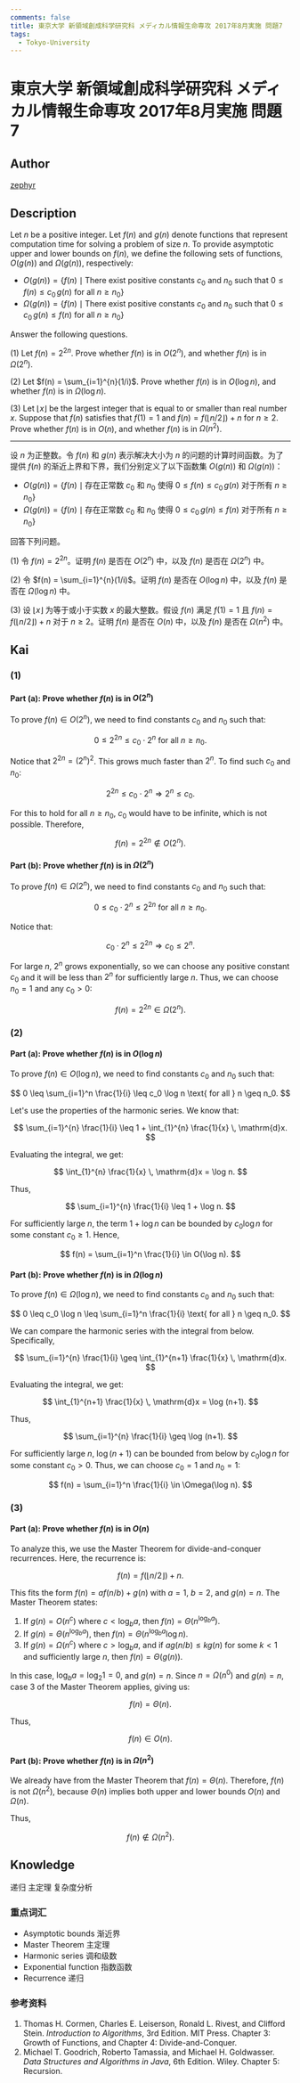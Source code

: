 ```yaml
---
comments: false
title: 東京大学 新領域創成科学研究科 メディカル情報生命専攻 2017年8月実施 問題7
tags:
  - Tokyo-University
---
```


# 東京大学 新領域創成科学研究科 メディカル情報生命専攻 2017年8月実施 問題7

## **Author**
[zephyr](https://inshi-notes.zephyr-zdz.space/)

## **Description**
Let $n$ be a positive integer. Let $f(n)$ and $g(n)$ denote functions that represent computation time for solving a problem of size $n$. To provide asymptotic upper and lower bounds on $f(n)$, we define the following sets of functions, $O(g(n))$ and $\Omega(g(n))$, respectively:

- $O(g(n)) = \{f(n) \mid \text{There exist positive constants } c_0 \text{ and } n_0 \text{ such that } 0 \leq f(n) \leq c_0 \, g(n) \text{ for all } n \geq n_0\}$
- $\Omega(g(n)) = \{f(n) \mid \text{There exist positive constants } c_0 \text{ and } n_0 \text{ such that } 0 \leq c_0 \, g(n) \leq f(n) \text{ for all } n \geq n_0\}$

Answer the following questions.

(1) Let $f(n) = 2^{2n}$. Prove whether $f(n)$ is in $O(2^n)$, and whether $f(n)$ is in $\Omega(2^n)$.

(2) Let $f(n) = \sum_{i=1}^{n}(1/i)$. Prove whether $f(n)$ is in $O(\log n)$, and whether $f(n)$ is in $\Omega(\log n)$.

(3) Let $\lfloor x \rfloor$ be the largest integer that is equal to or smaller than real number $x$. Suppose that $f(n)$ satisfies that $f(1) = 1$ and $f(n) = f(\lfloor n/2 \rfloor) + n$ for $n \geq 2$. Prove whether $f(n)$ is in $O(n)$, and whether $f(n)$ is in $\Omega(n^2)$.

---

设 $n$ 为正整数。令 $f(n)$ 和 $g(n)$ 表示解决大小为 $n$ 的问题的计算时间函数。为了提供 $f(n)$ 的渐近上界和下界，我们分别定义了以下函数集 $O(g(n))$ 和 $\Omega(g(n))$：

- $O(g(n)) = \{f(n) \mid \text{存在正常数 } c_0 \text{ 和 } n_0 \text{ 使得 } 0 \leq f(n) \leq c_0 \, g(n) \text{ 对于所有 } n \geq n_0\}$
- $\Omega(g(n)) = \{f(n) \mid \text{存在正常数 } c_0 \text{ 和 } n_0 \text{ 使得 } 0 \leq c_0 \, g(n) \leq f(n) \text{ 对于所有 } n \geq n_0\}$

回答下列问题。

(1) 令 $f(n) = 2^{2n}$。证明 $f(n)$ 是否在 $O(2^n)$ 中，以及 $f(n)$ 是否在 $\Omega(2^n)$ 中。

(2) 令 $f(n) = \sum_{i=1}^{n}(1/i)$。证明 $f(n)$ 是否在 $O(\log n)$ 中，以及 $f(n)$ 是否在 $\Omega(\log n)$ 中。

(3) 设 $\lfloor x \rfloor$ 为等于或小于实数 $x$ 的最大整数。假设 $f(n)$ 满足 $f(1) = 1$ 且 $f(n) = f(\lfloor n/2 \rfloor) + n$ 对于 $n \geq 2$。证明 $f(n)$ 是否在 $O(n)$ 中，以及 $f(n)$ 是否在 $\Omega(n^2)$ 中。

## **Kai**
### (1)

#### Part (a): Prove whether $f(n)$ is in $O(2^n)$

To prove $f(n) \in O(2^n)$, we need to find constants $c_0$ and $n_0$ such that:

$$
 0 \leq 2^{2n} \leq c_0 \cdot 2^n \text{ for all } n \geq n_0. 
$$

Notice that $2^{2n} = (2^n)^2$. This grows much faster than $2^n$. To find such $c_0$ and $n_0$:

$$
 2^{2n} \leq c_0 \cdot 2^n \Rightarrow 2^n \leq c_0. 
$$

For this to hold for all $n \geq n_0$, $c_0$ would have to be infinite, which is not possible. Therefore,

$$
 f(n) = 2^{2n} \notin O(2^n). 
$$

#### Part (b): Prove whether $f(n)$ is in $\Omega(2^n)$

To prove $f(n) \in \Omega(2^n)$, we need to find constants $c_0$ and $n_0$ such that:

$$
 0 \leq c_0 \cdot 2^n \leq 2^{2n} \text{ for all } n \geq n_0. 
$$

Notice that:

$$
 c_0 \cdot 2^n \leq 2^{2n} \Rightarrow c_0 \leq 2^n. 
$$

For large $n$, $2^n$ grows exponentially, so we can choose any positive constant $c_0$ and it will be less than $2^n$ for sufficiently large $n$. Thus, we can choose $n_0 = 1$ and any $c_0 > 0$:

$$
 f(n) = 2^{2n} \in \Omega(2^n). 
$$

### (2)

#### Part (a): Prove whether $f(n)$ is in $O(\log n)$

To prove $f(n) \in O(\log n)$, we need to find constants $c_0$ and $n_0$ such that:

$$
 0 \leq \sum_{i=1}^n \frac{1}{i} \leq c_0 \log n \text{ for all } n \geq n_0. 
$$

Let's use the properties of the harmonic series. We know that:

$$
 \sum_{i=1}^{n} \frac{1}{i} \leq 1 + \int_{1}^{n} \frac{1}{x} \, \mathrm{d}x. 
$$

Evaluating the integral, we get:

$$
 \int_{1}^{n} \frac{1}{x} \, \mathrm{d}x = \log n. 
$$

Thus,

$$
 \sum_{i=1}^{n} \frac{1}{i} \leq 1 + \log n. 
$$

For sufficiently large $n$, the term $1 + \log n$ can be bounded by $c_0 \log n$ for some constant $c_0 \geq 1$. Hence,

$$
 f(n) = \sum_{i=1}^n \frac{1}{i} \in O(\log n). 
$$

#### Part (b): Prove whether $f(n)$ is in $\Omega(\log n)$

To prove $f(n) \in \Omega(\log n)$, we need to find constants $c_0$ and $n_0$ such that:

$$
 0 \leq c_0 \log n \leq \sum_{i=1}^n \frac{1}{i} \text{ for all } n \geq n_0. 
$$

We can compare the harmonic series with the integral from below. Specifically,

$$
 \sum_{i=1}^{n} \frac{1}{i} \geq \int_{1}^{n+1} \frac{1}{x} \, \mathrm{d}x. 
$$

Evaluating the integral, we get:

$$
 \int_{1}^{n+1} \frac{1}{x} \, \mathrm{d}x = \log (n+1). 
$$

Thus,

$$
 \sum_{i=1}^{n} \frac{1}{i} \geq \log (n+1). 
$$

For sufficiently large $n$, $\log (n+1)$ can be bounded from below by $c_0 \log n$ for some constant $c_0 > 0$. Thus, we can choose $c_0 = 1$ and $n_0 = 1$:

$$
 f(n) = \sum_{i=1}^n \frac{1}{i} \in \Omega(\log n). 
$$

### (3)

#### Part (a): Prove whether $f(n)$ is in $O(n)$

To analyze this, we use the Master Theorem for divide-and-conquer recurrences. Here, the recurrence is:

$$
 f(n) = f(\lfloor n/2 \rfloor) + n. 
$$

This fits the form $f(n) = a f(n/b) + g(n)$ with $a = 1$, $b = 2$, and $g(n) = n$. The Master Theorem states:

1. If $g(n) = O(n^c)$ where $c < \log_b a$, then $f(n) = \Theta(n^{\log_b a})$.
2. If $g(n) = \Theta(n^{\log_b a})$, then $f(n) = \Theta(n^{\log_b a} \log n)$.
3. If $g(n) = \Omega(n^c)$ where $c > \log_b a$, and if $a g(n/b) \leq k g(n)$ for some $k < 1$ and sufficiently large $n$, then $f(n) = \Theta(g(n))$.

In this case, $\log_b a = \log_2 1 = 0$, and $g(n) = n$. Since $n = \Omega(n^0)$ and $g(n) = n$, case 3 of the Master Theorem applies, giving us:

$$
 f(n) = \Theta(n). 
$$

Thus,

$$
 f(n) \in O(n). 
$$

#### Part (b): Prove whether $f(n)$ is in $\Omega(n^2)$

We already have from the Master Theorem that $f(n) = \Theta(n)$. Therefore, $f(n)$ is not $\Omega(n^2)$, because $\Theta(n)$ implies both upper and lower bounds $O(n)$ and $\Omega(n)$.

Thus,

$$
 f(n) \notin \Omega(n^2). 
$$

## **Knowledge**

递归 主定理 复杂度分析

### 重点词汇

- Asymptotic bounds 渐近界
- Master Theorem 主定理
- Harmonic series 调和级数
- Exponential function 指数函数
- Recurrence 递归

### 参考资料

1. Thomas H. Cormen, Charles E. Leiserson, Ronald L. Rivest, and Clifford Stein. *Introduction to Algorithms*, 3rd Edition. MIT Press. Chapter 3: Growth of Functions, and Chapter 4: Divide-and-Conquer.
2. Michael T. Goodrich, Roberto Tamassia, and Michael H. Goldwasser. *Data Structures and Algorithms in Java*, 6th Edition. Wiley. Chapter 5: Recursion.
